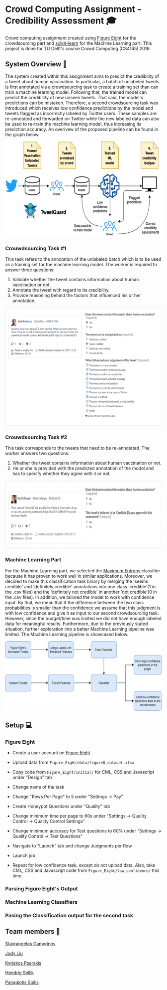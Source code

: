 # Crowd Computing Assignment - Credibility Assessment :mortar_board:

Crowd computing assignment created using [Figure Eight](https://www.figure-eight.com/) for the crowdsourcing part and [scikit-learn](https://scikit-learn.org) for the Machine Learning part. This project is done for TU Delft's course Crowd Computing (CS4145) 2019.

## System Overview :green_book:

The system created within this assignment aims to predict the credibility of a tweet about human vaccination. In particular, a batch of unlabeled tweets is first annotated via a crowdsourcing task to create a training set than can train a machine learning model. Following that, the trained model can predict the credibility of new unseen tweets. That said, the model's predictions can be mistaken. Therefore, a second crowdsourcing task was introduced which receives low confidence predictions by the model and tweets flagged as incorrectly labeled by Twitter users. These samples are re-annotated and forwarded on Twitter while the new labeled data can also be used to re-train the machine learning model, thus increasing its prediction accuracy. An overivew of the proposed pipeline can be found in the graph below.

<p align="center">
  <img src="https://github.com/psoilis/Crowd-Computing-Group-1/blob/master/images/TweetGuard.png" height="307" width="628">
</p>

### Crouwdsourcing Task #1

This task refers to the annotation of the unlabeled batch which is to be used as a training set for the machine learning model. The worker is required to answer three questions:
1. Validate whether the tweet contains information about human vaccination or not.
2. Annotate the tweet with regard to its credibility.
3. Provide reasoning behind the factors that influenced his or her annotation.

<p align="center">
  <img src="https://github.com/psoilis/Crowd-Computing-Group-1/blob/master/images/task1_example.PNG" height="380" width="628">
</p>


### Crouwdsourcing Task #2 

This task corresponds to the tweets that need to be re-annotated. The worker answers two questions:
1. Whether the tweet contains information about human vaccination or not.
2. He or she is provided with the predicted annotation of the model and has to specify whether they agree with it or not.

<p align="center">
  <img src="https://github.com/psoilis/Crowd-Computing-Group-1/blob/master/images/task2_example.PNG" height="218" width="784">
</p>

### Machine Learning Part

For the Machine Learning part, we selected the [Maximum Entropy](https://scikit-learn.org/stable/modules/generated/sklearn.linear_model.LogisticRegression.html) classifier because it has proven to work well in similar applications. Moreover, we decided to make this classification task binary by merging the 'seems credible' and 'definitely credible' annotations into one class 'credible'(1 in the .csv files) and the 'definitely not credible' in another 'not credible'(0 in the .csv files). In addition, we tailored the model to work with confidence input. By that, we mean that if the difference between the two class probabilities is smaller than the confidence we assume that this judgment is with low confidence and give it as input to our second crowdsourcing task. However, since the budget/time was limited we did not have enough labeled data for meaningful results. Furthermore, due to the previously stated situation, further exploration into a better Machine Learning pipeline was limited. The Machine Learning pipeline is showcased below.
 
 <p align="center">
  <img src="https://github.com/psoilis/Crowd-Computing-Group-1/blob/master/images/ML_pipeline.png" height="223" width="650">
</p>
 
## Setup :computer:

### Figure Eight
* Create a user account on [Figure Eight](https://make.figure-eight.com/jobs)
* Upload data from `Figure_Eight/data/figure8_dataset.xlsx`
* Copy code from `Figure_Eight/initial/` for CML, CSS and Javascript under "Design" tab
* Change name of the task
* Change "Rows Per Page" to 5 under "Settings -> Pay"
* Create Honeypot Questions under "Quality" tab
* Change minimum time per page to 60s under "Settings -> Quality Control -> Quality Control Settings"
* Change minimum accuracy for Test questions to 60% under "Settings -> Quality Control -> Test Questions"
* Navigate to "Launch" tab and change Judgments per Row
* Launch job  
  
  
* Repeat for low confidence task, except do not upload data. Also, take CML, CSS and Javascript code
from `Figure_Eight/low_confidence/` this time.

### Parsing Figure Eight's Output

### Machine Learning Classifiers 

### Pasing the Classification output for the second task




## Team members :busts_in_silhouette:

[Stavrangelos Gamvrinos](https://github.com/agamvrinos)

[Jody Liu](https://github.com/jdyli)

[Kyriakos Psarakis](https://github.com/kPsarakis)

[Hendrig Sellik](https://github.com/hsellik) 

[Panagiotis Soilis](https://github.com/psoilis)
